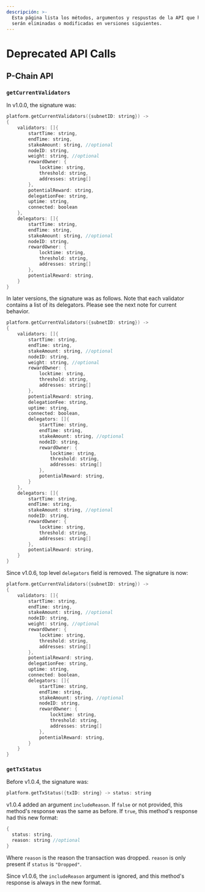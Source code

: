 ```yaml
---
descripción: >-
  Esta página lista los métodos, argumentos y respustas de la API que han sido descuentinuadas y
  serán eliminadas o modificadas en versiones siguientes.
---
```


# Deprecated API Calls

## P-Chain API

### `getCurrentValidators`

In v1.0.0, the signature was:

```cpp
platform.getCurrentValidators({subnetID: string}) ->
{
    validators: []{
        startTime: string,
        endTime: string,
        stakeAmount: string, //optional
        nodeID: string,
        weight: string, //optional
        rewardOwner: {
            locktime: string,
            threshold: string,
            addresses: string[]
        },
        potentialReward: string,
        delegationFee: string,
        uptime: string,
        connected: boolean
    },
    delegators: []{
        startTime: string,
        endTime: string,
        stakeAmount: string, //optional
        nodeID: string,
        rewardOwner: {
            locktime: string,
            threshold: string,
            addresses: string[]
        },
        potentialReward: string,
    }
}
```

In later versions, the signature was as follows. Note that each validator contains a list of its delegators. Please see the next note for current behavior.

```cpp
platform.getCurrentValidators({subnetID: string}) ->
{
    validators: []{
        startTime: string,
        endTime: string,
        stakeAmount: string, //optional
        nodeID: string,
        weight: string, //optional
        rewardOwner: {
            locktime: string,
            threshold: string,
            addresses: string[]
        },
        potentialReward: string,
        delegationFee: string,
        uptime: string,
        connected: boolean,
        delegators: []{
            startTime: string,
            endTime: string,
            stakeAmount: string, //optional
            nodeID: string,
            rewardOwner: {
                locktime: string,
                threshold: string,
                addresses: string[]
            },
            potentialReward: string,
        }
    },
    delegators: []{
        startTime: string,
        endTime: string,
        stakeAmount: string, //optional
        nodeID: string,
        rewardOwner: {
            locktime: string,
            threshold: string,
            addresses: string[]
        },
        potentialReward: string,
    }
}
```

Since v1.0.6, top level `delegators` field is removed. The signature is now:

```cpp
platform.getCurrentValidators({subnetID: string}) ->
{
    validators: []{
        startTime: string,
        endTime: string,
        stakeAmount: string, //optional
        nodeID: string,
        weight: string, //optional
        rewardOwner: {
            locktime: string,
            threshold: string,
            addresses: string[]
        },
        potentialReward: string,
        delegationFee: string,
        uptime: string,
        connected: boolean,
        delegators: []{
            startTime: string,
            endTime: string,
            stakeAmount: string, //optional
            nodeID: string,
            rewardOwner: {
                locktime: string,
                threshold: string,
                addresses: string[]
            },
            potentialReward: string,
        }
    }
}
```

### `getTxStatus`

Before v1.0.4, the signature was:

```cpp
platform.getTxStatus({txID: string} -> status: string
```

v1.0.4 added an argument `includeReason`. If `false` or not provided, this method's response was the same as before. If `true`, this method's response had this new format:

```cpp
{
  status: string,
  reason: string //optional
}
```

Where `reason` is the reason the transaction was dropped. `reason` is only present if `status` is `"Dropped"`.

Since v1.0.6, the `includeReason` argument is ignored, and this method's response is always in the new format.

<!--stackedit_data:
eyJoaXN0b3J5IjpbMTAwMzk3MzU1OF19
-->